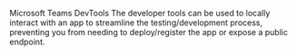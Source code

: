 Microsoft Teams DevTools
The developer tools can be used to locally interact with an app to streamline the testing/development process, preventing you from needing to deploy/register the app or expose a public endpoint.
